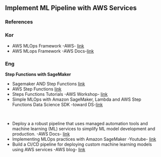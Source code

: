 ## Implement ML Pipeline with AWS Services
### References
### Kor
* AWS MLOps Framework -AWS- [link](https://aws.amazon.com/ko/solutions/implementations/aws-mlops-framework/)
* AWS MLops Framework -AWS Docs-[link](https://aws.amazon.com/ko/about-aws/whats-new/2021/02/aws-solutions-implementation-aws-mlops-framework-adds-model-monitoring-pipeline/)
### Eng
**Step Functions with SageMaker**<br>
* Sagemaker AND Step Functions [link](https://www.sagemakerworkshop.com/introduction/)
* AWS Step Functions [link](https://aws.amazon.com/ko/blogs/machine-learning/category/application-services/aws-step-functions/)
* Steps Functions Tutorials -AWS Workshop- [link](https://mlops-and-integrations.workshop.aws/steps_functions.html)
* Simple MLOps with Amazon SageMaker, Lambda and AWS Step Functions Data Science SDK -toward DS-[link](https://towardsdatascience.com/simple-mlops-with-amazon-sagemaker-lambda-and-aws-step-functions-data-science-sdk-e8052825a56c)

<br>

* Deploy a a robust pipeline that uses managed automation tools and machine learning (ML) services to simplify ML model development and production. -AWS Docs- [link](https://docs.aws.amazon.com/solutions/latest/aws-mlops-framework/welcome.html)
* Implementing MLOps practices with Amazon SageMaker -Youtube- [link](https://www.youtube.com/watch?v=8ZpE-9LnaJk)
* Build a CI/CD pipeline for deploying custom machine learning models using AWS services -AWS blog- [link](https://aws.amazon.com/ko/blogs/machine-learning/build-a-ci-cd-pipeline-for-deploying-custom-machine-learning-models-using-aws-services/)
